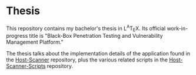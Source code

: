 # Thesis

This repository contains my bachelor's thesis in L<sup>A</sup>T<sub>E</sub>X. Its official work-in-progress title is "Black-Box Penetration Testing and Vulnerability Management Platform."

The thesis talks about the implementation details of the application found in the [Host-Scanner](https://github.com/RoliSoft/Host-Scanner) repository, plus the various related scripts in the [Host-Scanner-Scripts](https://github.com/RoliSoft/Host-Scanner-Scripts) repository.